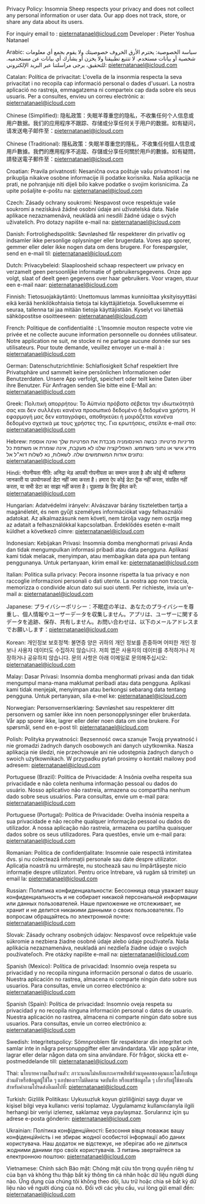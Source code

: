 Privacy Policy: Insomnia Sheep respects your privacy and does not collect any personal information or user data. Our app does not track, store, or share any data about its users.

For inquiry email to : pieternatanael@icloud.com
Developer : Pieter Yoshua Natanael

Arabic: سياسة الخصوصية: يحترم الأرق الخروف خصوصيتك ولا يقوم بجمع أي معلومات شخصية أو بيانات مستخدم. لا تتتبع تطبيقنا ولا يخزن أو يشارك أي بيانات عن مستخدميه. للتحقيق، يرجى مراسلتنا عبر البريد الإلكتروني: pieternatanael@icloud.com

Catalan: Política de privacitat: L'ovella de la insonmia respecta la seva privacitat i no recopila cap informació personal o dades d'usuari. La nostra aplicació no rastreja, emmagatzema ni comparteix cap dada sobre els seus usuaris. Per a consultes, envieu un correu electrònic a: pieternatanael@icloud.com

Chinese (Simplified): 隐私政策：失眠羊尊重您的隐私，不收集任何个人信息或用户数据。我们的应用程序不跟踪、存储或分享任何关于用户的数据。如有疑问，请发送电子邮件至：pieternatanael@icloud.com

Chinese (Traditional): 隱私政策：失眠羊尊重您的隱私，不收集任何個人信息或用戶數據。我們的應用程序不追蹤、存儲或分享任何關於用戶的數據。如有疑問，請發送電子郵件至：pieternatanael@icloud.com

Croatian: Pravila privatnosti: Nesanična ovca poštuje vašu privatnost i ne prikuplja nikakve osobne informacije ili podatke korisnika. Naša aplikacija ne prati, ne pohranjuje niti dijeli bilo kakve podatke o svojim korisnicima. Za upite pošaljite e-poštu na: pieternatanael@icloud.com

Czech: Zásady ochrany soukromí: Nespavost ovce respektuje vaše soukromí a nezískává žádné osobní údaje ani uživatelská data. Naše aplikace nezaznamenává, neukládá ani nesdílí žádné údaje o svých uživatelích. Pro dotazy napište e-mail na: pieternatanael@icloud.com

Danish: Fortrolighedspolitik: Søvnløshed får respekterer din privatliv og indsamler ikke personlige oplysninger eller brugerdata. Vores app sporer, gemmer eller deler ikke nogen data om dens brugere. For forespørgsler, send en e-mail til: pieternatanael@icloud.com

Dutch: Privacybeleid: Slaaploosheid schaap respecteert uw privacy en verzamelt geen persoonlijke informatie of gebruikersgegevens. Onze app volgt, slaat of deelt geen gegevens over haar gebruikers. Voor vragen, stuur een e-mail naar: pieternatanael@icloud.com

Finnish: Tietosuojakäytäntö: Unettomuus lammas kunnioittaa yksityisyyttäsi eikä kerää henkilökohtaisia tietoja tai käyttäjätietoja. Sovelluksemme ei seuraa, tallenna tai jaa mitään tietoja käyttäjistään. Kyselyt voi lähettää sähköpostitse osoitteeseen: pieternatanael@icloud.com

French: Politique de confidentialité : L'Insomnie mouton respecte votre vie privée et ne collecte aucune information personnelle ou données utilisateur. Notre application ne suit, ne stocke ni ne partage aucune donnée sur ses utilisateurs. Pour toute demande, veuillez envoyer un e-mail à : pieternatanael@icloud.com

German: Datenschutzrichtlinie: Schlaflosigkeit Schaf respektiert Ihre Privatsphäre und sammelt keine persönlichen Informationen oder Benutzerdaten. Unsere App verfolgt, speichert oder teilt keine Daten über ihre Benutzer. Für Anfragen senden Sie bitte eine E-Mail an: pieternatanael@icloud.com

Greek: Πολιτική απορρήτου: Το Αϋπνία πρόβατο σέβεται την ιδιωτικότητά σας και δεν συλλέγει κανένα προσωπικό δεδομένο ή δεδομένα χρήστη. Η εφαρμογή μας δεν καταγράφει, αποθηκεύει ή μοιράζεται κανένα δεδομένο σχετικά με τους χρήστες της. Για ερωτήσεις, στείλτε e-mail στο: pieternatanael@icloud.com

Hebrew: מדיניות פרטיות: כבשה האינסומניה מכבדת את הפרטיות שלך ואינה אוספת מידע אישי או נתוני משתמש. האפליקציה שלנו לא מעקבת, אינה שומרת או משתפת כל נתונים אודות המשתמשים שלה. לשאלות, נא לשלוח דוא"ל אל: pieternatanael@icloud.com

Hindi: गोपनीयता नीति: अनिद्रा भेड़ आपकी गोपनीयता का सम्मान करता है और कोई भी व्यक्तिगत जानकारी या उपयोगकर्ता डेटा नहीं जमा करता है। हमारा ऐप कोई डेटा ट्रैक नहीं करता, संग्रहित नहीं करता, या सभी डेटा का साझा नहीं करता है। पूछताछ के लिए ईमेल करें: pieternatanael@icloud.com

Hungarian: Adatvédelmi irányelv: Alvászavar bárány tiszteletben tartja a magánéletét, és nem gyűjt személyes információkat vagy felhasználói adatokat. Az alkalmazásunk nem követi, nem tárolja vagy nem osztja meg az adatait a felhasználókkal kapcsolatban. Érdeklődés esetén e-mailt küldhet a következő címre: pieternatanael@icloud.com

Indonesian: Kebijakan Privasi: Insomnia domba menghormati privasi Anda dan tidak mengumpulkan informasi pribadi atau data pengguna. Aplikasi kami tidak melacak, menyimpan, atau membagikan data apa pun tentang penggunanya. Untuk pertanyaan, kirim email ke: pieternatanael@icloud.com

Italian: Politica sulla privacy: Pecora insonne rispetta la tua privacy e non raccoglie informazioni personali o dati utente. La nostra app non traccia, memorizza o condivide alcun dato sui suoi utenti. Per richieste, invia un'e-mail a: pieternatanael@icloud.com

Japanese: プライバシーポリシー：不眠症の羊は、あなたのプライバシーを尊重し、個人情報やユーザーデータを収集しません。アプリは、ユーザーに関するデータを追跡、保存、共有しません。お問い合わせは、以下のメールアドレスまでお願いします：pieternatanael@icloud.com

Korean: 개인정보 보호정책: 불면증 양은 귀하의 개인 정보를 존중하며 어떠한 개인 정보나 사용자 데이터도 수집하지 않습니다. 저희 앱은 사용자의 데이터를 추적하거나 저장하거나 공유하지 않습니다. 문의 사항은 아래 이메일로 문의해주십시오: pieternatanael@icloud.com

Malay: Dasar Privasi: Insomnia domba menghormati privasi anda dan tidak mengumpul mana-mana maklumat peribadi atau data pengguna. Aplikasi kami tidak menjejak, menyimpan atau berkongsi sebarang data tentang pengguna. Untuk pertanyaan, sila e-mel ke: pieternatanael@icloud.com

Norwegian: Personvernserklæring: Søvnløshet sau respekterer ditt personvern og samler ikke inn noen personopplysninger eller brukerdata. Vår app sporer ikke, lagrer eller deler noen data om sine brukere. For spørsmål, send en e-post til: pieternatanael@icloud.com

Polish: Polityka prywatności: Bezsenność owca szanuje Twoją prywatność i nie gromadzi żadnych danych osobowych ani danych użytkownika. Nasza aplikacja nie śledzi, nie przechowuje ani nie udostępnia żadnych danych o swoich użytkownikach. W przypadku pytań prosimy o kontakt mailowy pod adresem: pieternatanael@icloud.com

Portuguese (Brazil): Política de Privacidade: A Insônia ovelha respeita sua privacidade e não coleta nenhuma informação pessoal ou dados do usuário. Nosso aplicativo não rastreia, armazena ou compartilha nenhum dado sobre seus usuários. Para consultas, envie um e-mail para: pieternatanael@icloud.com

Portuguese (Portugal): Política de Privacidade: Ovelha insónia respeita a sua privacidade e não recolhe qualquer informação pessoal ou dados do utilizador. A nossa aplicação não rastreia, armazena ou partilha quaisquer dados sobre os seus utilizadores. Para questões, envie um e-mail para: pieternatanael@icloud.com

Romanian: Politica de confidențialitate: Insomnie oaie respectă intimitatea dvs. și nu colectează informații personale sau date despre utilizator. Aplicația noastră nu urmărește, nu stochează sau nu împărtășește nicio informație despre utilizatori. Pentru orice întrebare, vă rugăm să trimiteți un email la: pieternatanael@icloud.com

Russian: Политика конфиденциальности: Бессонница овца уважает вашу конфиденциальность и не собирает никакой персональной информации или данных пользователей. Наше приложение не отслеживает, не хранит и не делится никакими данными о своих пользователях. По вопросам обращайтесь по электронной почте: pieternatanael@icloud.com

Slovak: Zásady ochrany osobných údajov: Nespavosť ovce rešpektuje vaše súkromie a nezbiera žiadne osobné údaje alebo údaje používateľa. Naša aplikácia nezaznamenáva, neukladá ani nezdieľa žiadne údaje o svojich používateľoch. Pre otázky napíšte e-mail na: pieternatanael@icloud.com

Spanish (Mexico): Política de privacidad: Insomnio oveja respeta su privacidad y no recopila ninguna información personal o datos de usuario. Nuestra aplicación no rastrea, almacena ni comparte ningún dato sobre sus usuarios. Para consultas, envíe un correo electrónico a: pieternatanael@icloud.com

Spanish (Spain): Política de privacidad: Insomnio oveja respeta su privacidad y no recopila ninguna información personal o datos de usuario. Nuestra aplicación no rastrea, almacena ni comparte ningún dato sobre sus usuarios. Para consultas, envíe un correo electrónico a: pieternatanael@icloud.com

Swedish: Integritetspolicy: Sömnproblem får respekterar din integritet och samlar inte in några personuppgifter eller användardata. Vår app spårar inte, lagrar eller delar någon data om sina användare. För frågor, skicka ett e-postmeddelande till: pieternatanael@icloud.com

Thai: นโยบายความเป็นส่วนตัว: ภาวะนอนไม่หลับแกะเคารพสิทธิส่วนบุคคลของคุณและไม่เก็บข้อมูลส่วนตัวหรือข้อมูลผู้ใช้ใด ๆ แอปของเราไม่ติดตาม จดบันทึก หรือแชร์ข้อมูลใด ๆ เกี่ยวกับผู้ใช้ของมัน สำหรับคำถามโปรดส่งอีเมลไปที่: pieternatanael@icloud.com

Turkish: Gizlilik Politikası: Uykusuzluk koyun gizliliğinizi saygı duyar ve kişisel bilgi veya kullanıcı verisi toplamaz. Uygulamamız kullanıcılarıyla ilgili herhangi bir veriyi izlemez, saklamaz veya paylaşmaz. Sorularınız için şu adrese e-posta gönderin: pieternatanael@icloud.com

Ukrainian: Політика конфіденційності: Безсоння вівця поважає вашу конфіденційність і не збирає жодної особистої інформації або даних користувача. Наш додаток не відстежує, не зберігає або не ділиться жодними даними про своїх користувачів. З питань звертайтеся за електронною поштою: pieternatanael@icloud.com

Vietnamese: Chính sách Bảo mật: Chóng mặt cừu tôn trọng quyền riêng tư của bạn và không thu thập bất kỳ thông tin cá nhân hoặc dữ liệu người dùng nào. Ứng dụng của chúng tôi không theo dõi, lưu trữ hoặc chia sẻ bất kỳ dữ liệu nào về người dùng của nó. Đối với các yêu cầu, vui lòng gửi email đến: pieternatanael@icloud.com
